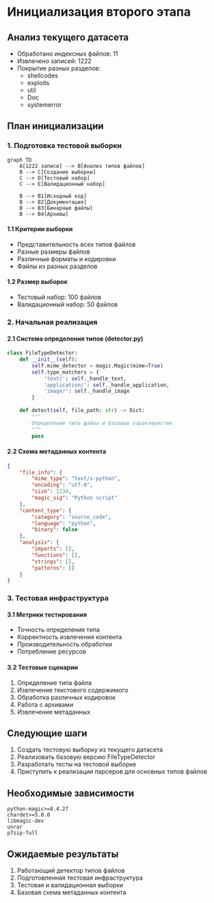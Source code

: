 # Инициализация второго этапа

## Анализ текущего датасета
- Обработано индексных файлов: 11
- Извлечено записей: 1222
- Покрытие разных разделов:
  * shellcodes
  * exploits
  * util
  * Doc
  * systemerror

## План инициализации

### 1. Подготовка тестовой выборки
```mermaid
graph TD
    A[1222 записи] --> B[Анализ типов файлов]
    B --> C[Создание выборки]
    C --> D[Тестовый набор]
    C --> E[Валидационный набор]
    
    B --> B1[Исходный код]
    B --> B2[Документация]
    B --> B3[Бинарные файлы]
    B --> B4[Архивы]
```

#### 1.1 Критерии выборки
- Представительность всех типов файлов
- Разные размеры файлов
- Различные форматы и кодировки
- Файлы из разных разделов

#### 1.2 Размер выборок
- Тестовый набор: 100 файлов
- Валидационный набор: 50 файлов

### 2. Начальная реализация

#### 2.1 Система определения типов (detector.py)
```python
class FileTypeDetector:
    def __init__(self):
        self.mime_detector = magic.Magic(mime=True)
        self.type_matchers = {
            'text/': self._handle_text,
            'application/': self._handle_application,
            'image/': self._handle_image
        }
    
    def detect(self, file_path: str) -> Dict:
        """
        Определение типа файла и базовых характеристик
        """
        pass
```

#### 2.2 Схема метаданных контента
```json
{
    "file_info": {
        "mime_type": "text/x-python",
        "encoding": "utf-8",
        "size": 1234,
        "magic_sig": "Python script"
    },
    "content_type": {
        "category": "source_code",
        "language": "python",
        "binary": false
    },
    "analysis": {
        "imports": [],
        "functions": [],
        "strings": [],
        "patterns": []
    }
}
```

### 3. Тестовая инфраструктура

#### 3.1 Метрики тестирования
- Точность определения типа
- Корректность извлечения контента
- Производительность обработки
- Потребление ресурсов

#### 3.2 Тестовые сценарии
1. Определение типа файла
2. Извлечение текстового содержимого
3. Обработка различных кодировок
4. Работа с архивами
5. Извлечение метаданных

## Следующие шаги

1. Создать тестовую выборку из текущего датасета
2. Реализовать базовую версию FileTypeDetector
3. Разработать тесты на тестовой выборке
4. Приступить к реализации парсеров для основных типов файлов

## Необходимые зависимости
```
python-magic>=0.4.27
chardet>=5.0.0
libmagic-dev
unrar
p7zip-full
```

## Ожидаемые результаты
1. Работающий детектор типов файлов
2. Подготовленная тестовая инфраструктура
3. Тестовая и валидационная выборки
4. Базовая схема метаданных контента